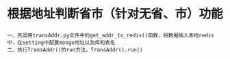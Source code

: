 
#  根据地址判断省市（针对无省、市）功能

### 
    一、先调用transAddr.py文件中的get_addr_to_redis()函数，将数据插入本地redis中，在setting中配置mongo地址以及库和表名
    二、执行TransAddr()的run方法，TransAddr().run()